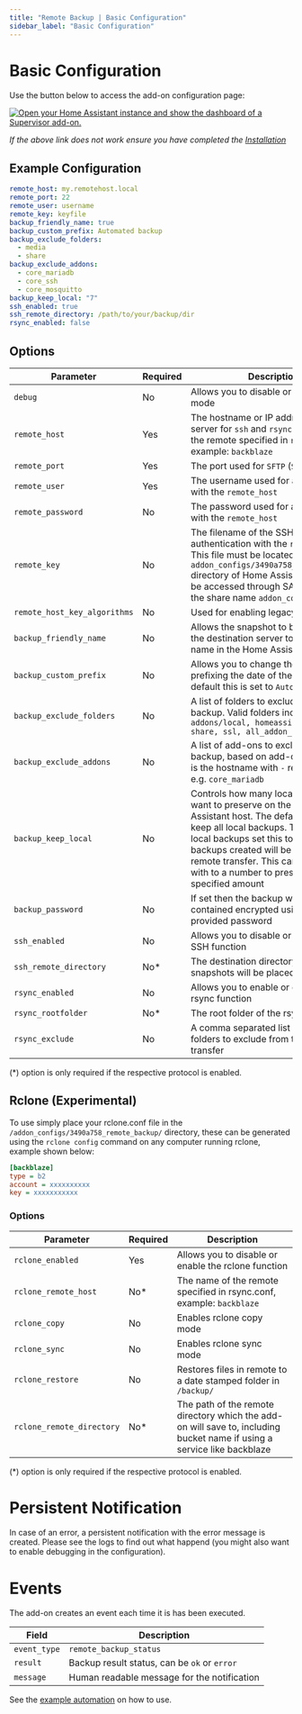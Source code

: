 ```yaml
---
title: "Remote Backup | Basic Configuration"
sidebar_label: "Basic Configuration"
---
```


# Basic Configuration

Use the button below to access the add-on configuration page:

[![Open your Home Assistant instance and show the dashboard of a Supervisor add-on.](https://my.home-assistant.io/badges/supervisor_addon.svg)](https://my.home-assistant.io/redirect/supervisor_addon/?addon=3490a758_remote_backup)

*If the above link does not work ensure you have completed the [Installation](/docs/installation)*

## Example Configuration

```yaml
remote_host: my.remotehost.local
remote_port: 22
remote_user: username
remote_key: keyfile
backup_friendly_name: true
backup_custom_prefix: Automated backup
backup_exclude_folders:
  - media
  - share
backup_exclude_addons:
  - core_mariadb
  - core_ssh
  - core_mosquitto
backup_keep_local: "7"
ssh_enabled: true
ssh_remote_directory: /path/to/your/backup/dir
rsync_enabled: false
```

## Options

|Parameter|Required|Description|
|---------|--------|-----------|
|`debug`|No|Allows you to disable or enable debug mode|
|`remote_host`|Yes|The hostname or IP address of the file server for `ssh` and `rsync` or the name of the remote specified in `rclone.conf`, example: `backblaze`|
|`remote_port`|Yes|The port used for `SFTP` (`SSH`) and `rsync`|
|`remote_user`|Yes|The username used for authentication with the `remote_host`|
|`remote_password`|No|The password used for authentication with the `remote_host`|
|`remote_key`|No|The filename of the SSH key used for authentication with the `remote_host`. This file must be located in the `addon_configs/3490a758_remote_backup` directory of Home Assistant which can be accessed through SAMBA under the share name `addon_configs`|
|`remote_host_key_algorithms`|No|Used for enabling legacy algorithms|
|`backup_friendly_name`|No|Allows the snapshot to be renamed on the destination server to match the name in the Home Assistant UI|
|`backup_custom_prefix`|No|Allows you to change the name prefixing the date of the snapshot, by default this is set to `Automated backup`|
|`backup_exclude_folders`|No|A list of folders to exclude from the backup. Valid folders include: `addons/local, homeassistant, media, share, ssl, all_addon_configs`|
|`backup_exclude_addons`|No|A list of add-ons to exclude from the backup, based on add-on slug, which is the hostname with `-` replaced by `_`, e.g. `core_mariadb`|
|`backup_keep_local`|No|Controls how many local backups you want to preserve on the Home Assistant host. The default (`all`) is to keep all local backups. To keep no local backups set this to `null` then all backups created will be removed after remote transfer. This can also be set with to a number to preserve only the specified amount|
|`backup_password`|No|If set then the backup will be contained encrypted using the provided password|
|`ssh_enabled`|No|Allows you to disable or enable the SSH function|
|`ssh_remote_directory`|No*|The destination directory where the snapshots will be placed|
|`rsync_enabled`|No|Allows you to enable or disable the rsync function|
|`rsync_rootfolder`|No*|The root folder of the rsync server|
|`rsync_exclude`|No|A comma separated list of files or folders to exclude from the rsync transfer|
(*) option is only required if the respective protocol is enabled.

## Rclone (Experimental)

To use simply place your rclone.conf file in the `/addon_configs/3490a758_remote_backup/` directory, these can be generated using the `rclone config` command on any computer running rclone, example shown below:

```ini
[backblaze]
type = b2
account = xxxxxxxxxx
key = xxxxxxxxxxx
```

### Options

|Parameter|Required|Description|
|---------|--------|-----------|
|`rclone_enabled`|Yes|Allows you to disable or enable the rclone function|
|`rclone_remote_host`|No*|The name of the remote specified in rsync.conf, example: `backblaze`|
|`rclone_copy`|No|Enables rclone copy mode|
|`rclone_sync`|No|Enables rclone sync mode|
|`rclone_restore`|No|Restores files in remote to a date stamped folder in `/backup/`|
|`rclone_remote_directory`|No*|The path of the remote directory which the add-on will save to, including bucket name if using a service like backblaze|
(*) option is only required if the respective protocol is enabled.

# Persistent Notification

In case of an error, a persistent notification with the error message is created. Please see the logs to find out what happend (you might also want to enable debugging in the configuration).

# Events

The add-on creates an event each time it is has been executed.

| Field        | Description                                  |
| ------------ | -------------------------------------------- |
| `event_type` | `remote_backup_status`                       |
| `result`     | Backup result status, can be `ok` or `error` |
| `message`    | Human readable message for the notification  |

See the [example automation](/docs/addons/remote-backup/blueprints-automations) on how to use.

